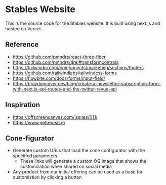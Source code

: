 # Stables Website

This is the source code for the Stables website. It is built using next.js and hosted on Vercel.

## Reference

- <https://github.com/pmndrs/react-three-fiber>
- <https://github.com/pmndrs/drei#transformcontrols>
- <https://tailwindui.com/components/marketing/sections/footers>
- <https://github.com/tailwindlabs/tailwindcss-forms>
- <https://flowbite.com/docs/forms/input-field/>
- <https://braydoncoyer.dev/blog/create-a-newsletter-subscription-form-with-next.js-api-routes-and-the-twitter-revue-api>

## Inspiration

- <https://offscreencanvas.com/issues/011/>
- <https://www.getrepeat.io>

## Cone-figurator

- Generate custom URLs that load the cone configurator with the specified parameters
  - These links will generate a custom OG image that shows the customization when shared on social media
- Any product from our initial offering can be used as a base for customiztion by clicking a button
